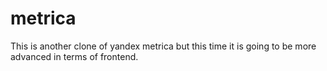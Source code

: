 # metrica
This is another clone of yandex metrica but this time it is going to be more advanced in terms of frontend.
